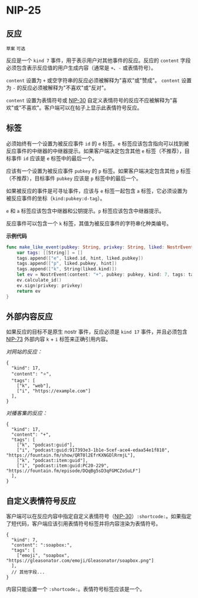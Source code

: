 NIP-25
======

反应
---------

`草案` `可选`

反应是一个 `kind 7` 事件，用于表示用户对其他事件的反应。反应的 `content` 字段必须包含表示反应值的用户生成内容（通常是 `+`、`-` 或表情符号）。

`content` 设置为 `+` 或空字符串的反应必须被解释为"喜欢"或"赞成"。
`content` 设置为 `-` 的反应必须被解释为"不喜欢"或"反对"。

`content` 设置为表情符号或 [NIP-30](30.md) 自定义表情符号的反应不应被解释为"喜欢"或"不喜欢"。客户端可以在帖子上显示此表情符号反应。

标签
----

必须始终有一个设置为被反应事件 `id` 的 `e` 标签。`e` 标签应该包含指向可以找到被反应事件的中继器的中继器提示。如果客户端决定包含其他 `e` 标签（不推荐），目标事件 `id` 应该是 `e` 标签中的最后一个。

应该有一个设置为被反应事件 `pubkey` 的 `p` 标签。如果客户端决定包含其他 `p` 标签（不推荐），目标事件 `pubkey` 应该是 `p` 标签中的最后一个。

如果被反应的事件是可寻址事件，应该与 `e` 标签一起包含 `a` 标签，它必须设置为被反应事件的坐标（`kind:pubkey:d-tag`）。

`e` 和 `a` 标签应该包含中继器和公钥提示。`p` 标签应该包含中继器提示。

反应事件可以包含一个 `k` 标签，其值为被反应事件的字符串化种类编号。

**示例代码**

```swift
func make_like_event(pubkey: String, privkey: String, liked: NostrEvent, hint: String) -> NostrEvent {
    var tags: [[String]] = []
    tags.append(["e", liked.id, hint, liked.pubkey])
    tags.append(["p", liked.pubkey, hint])
    tags.append(["k", String(liked.kind)])
    let ev = NostrEvent(content: "+", pubkey: pubkey, kind: 7, tags: tags)
    ev.calculate_id()
    ev.sign(privkey: privkey)
    return ev
}
```

外部内容反应
---------------------

如果反应的目标不是原生 nostr 事件，反应必须是 `kind 17` 事件，并且必须包含 [NIP-73](73.md) 外部内容 `k` + `i` 标签来正确引用内容。

_对网站的反应：_
```jsonc
{
  "kind": 17,
  "content": "⭐",
  "tags": [
    ["k", "web"],
    ["i", "https://example.com"]
  ],
}
```

_对播客集的反应：_
```jsonc
{
  "kind": 17,
  "content": "+",
  "tags": [
    ["k", "podcast:guid"],
    ["i", "podcast:guid:917393e3-1b1e-5cef-ace4-edaa54e1f810", "https://fountain.fm/show/QRT0l2EfrKXNGDlRrmjL"],
    ["k", "podcast:item:guid"],
    ["i", "podcast:item:guid:PC20-229", "https://fountain.fm/episode/DQqBg5sD3qFGMCZoSuLF"]
  ],
}
```




自定义表情符号反应
---------------------

客户端可以在反应内容中指定自定义表情符号（[NIP-30](30.md)）`:shortcode:`。如果指定了短代码，客户端应该引用表情符号标签并将内容渲染为表情符号。

```jsonc
{
  "kind": 7,
  "content": ":soapbox:",
  "tags": [
    ["emoji", "soapbox", "https://gleasonator.com/emoji/Gleasonator/soapbox.png"]
  ],
  // 其他字段...
}
```

内容只能设置一个 `:shortcode:`。表情符号标签应该是一个。

